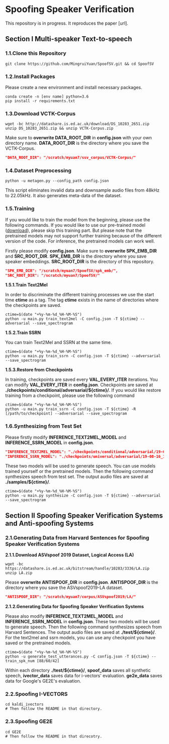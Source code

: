 # Spoofing Speaker Verification

This repository is in progress. It reproduces the paper [url].

## Section I Multi-speaker Text-to-speech

### 1.1.Clone this Repository

```shell
git clone https://github.com/MingruiYuan/SpoofSV.git && cd SpoofSV
```

### 1.2.Install Packages

Please create a new environment and install necessary packages.

```shell
conda create -n [env name] python=3.6
pip install -r requirements.txt
```

### 1.3.Download VCTK-Corpus

```shell
wget -bc http://datashare.is.ed.ac.uk/download/DS_10283_2651.zip
unzip DS_10283_2651.zip && unzip VCTK-Corpus.zip
```

Make sure to **overwrite DATA_ROOT_DIR** in **config.json** with your own directory name. **DATA_ROOT_DIR** is the directory where you save the VCTK-Corpus.

```json
"DATA_ROOT_DIR": "/scratch/myuan7/ssv_corpus/VCTK-Corpus/"
```

### 1.4.Dataset Preprocessing

```shell
python -u metagen.py --config_path config.json
```

This script eliminates invalid data and downsample audio files from 48kHz to 22.05kHz. It also generates meta-data of the dataset.

### 1.5.Training

If you would like to train the model from the beginning, please use the following commands. If you would like to use our pre-trained model ([download](https://drive.google.com/open?id=14Yyf5XznRartjxoGZS-e8jP0BR6xZDlP)), please skip this training part. But please note that the pretrained models may not support further training because of the different version of the code. For inference, the pretrained models can work well.

Firstly please modify **config.json**. Make sure to **overwrite SPK_EMB_DIR** and  **SRC_ROOT_DIR**. **SPK_EMB_DIR** is the directory where you save speaker embeddings. **SRC_ROOT_DIR** is the directory of this repository. 

```json
"SPK_EMB_DIR": "/scratch/myuan7/SpoofSV/spk_emb/",
"SRC_ROOT_DIR": "/scratch/myuan7/SpoofSV/"
```

**1.5.1.Train Text2Mel**

In order to discriminate the different training processes we use the start time **ctime** as a tag. The tag **ctime** exists in the name of directories where the checkpoints are saved.

```shell
ctime=$(date "+%y-%m-%d_%H-%M-%S")
python -u main.py train_text2mel -C config.json -T ${ctime} --adversarial --save_spectrogram 
```

**1.5.2.Train SSRN**

You can train Text2Mel and SSRN at the same time.

```shell
ctime=$(date "+%y-%m-%d_%H-%M-%S")
python -u main.py train_ssrn -C config.json -T ${ctime} --adversarial --save_spectrogram
```

**1.5.3.Restore from Checkpoints**

In training, checkpoints are saved every **VAL_EVERY_ITER** iterations. You can modify **VAL_EVERY_ITER** in **config.json**. Checkpoints are saved at **./checkpoints/conditional/adversarial/${ctime}/**. If you would like restore training from a checkpoint, please use the following command

```shell
ctime=$(date "+%y-%m-%d_%H-%M-%S")
python -u main.py train_ssrn -C config.json -T ${ctime} -R [/path/to/checkpoint] --adversarial --save_spectrogram 
```

### 1.6.Synthesizing from Test Set

Please firstly modify **INFERENCE_TEXT2MEL_MODEL** and **INFERENCE_SSRN_MODEL** in **config.json**. 

```json
"INFERENCE_TEXT2MEL_MODEL": "./checkpoints/conditional/adversarial/19-08-17_13-05-42/text2mel_iteration_538001.tar.pth",
"INFERENCE_SSRN_MODEL": "./checkpoints/universal/adversarial/19-08-16_15-21-21/ssrn_iteration_308001.tar.pth"
```

These two models will be used to generate speech. You can use models trained yourself or the pretrained models. Then the following command synthesizes speech from test set. The output audio files are saved at **./samples/${ctime}/**.

```shell
ctime=$(date "+%y-%m-%d_%H-%M-%S")
python -u main.py synthesize -C config.json -T ${ctime} --adversarial --save_spectrogram
```

## Section II Spoofing Speaker Verification Systems and Anti-spoofing Systems

### 2.1.Generating Data from Harvard Sentences for Spoofing Speaker Verification Systems

**2.1.1.Download ASVspoof 2019 Dataset, Logical Access (LA)**

```shell
wget -bc https://datashare.is.ed.ac.uk/bitstream/handle/10283/3336/LA.zip
unzip LA.zip
```

Please **overwrite ANTISPOOF_DIR** in **config.json**. **ANTISPOOF_DIR** is the directory where you save the ASVspoof2019-LA dataset.

```json
"ANTISPOOF_DIR": "/scratch/myuan7/corpus/ASVspoof2019/LA/"
```

**2.1.2.Generating Data for Spoofing Speaker Verification Systems**

Please also modify **INFERENCE_TEXT2MEL_MODEL** and **INFERENCE_SSRN_MODEL** in **config.json**. These two models will be used to generate speech. Then the following command synthesizes speech from Harvard Sentences. The output audio files are saved at **./test/${ctime}/**. For the text2mel and ssrn models, you can use any checkpoint you have saved or the pretrained models.

```shell
ctime=$(date "+%y-%m-%d_%H-%M-%S")
python -u generate_test_utterances.py -C config.json -T ${ctime} --train_spk_num [88/60/42]
```

Within each directory **./test/${ctime}/**, **spoof_data** saves all synthetic speech, **ivector_data** saves data for i-vectors' evaluation. **ge2e_data** saves data for Google's GE2E's evaluation. 

### 2.2.Spoofing I-VECTORS

```shell
cd kaldi_ivectors
# Then follow the README in that directory.
```

### 2.3.Spoofing GE2E

```shell
cd GE2E
# Then follow the README in that direcotry.
```

